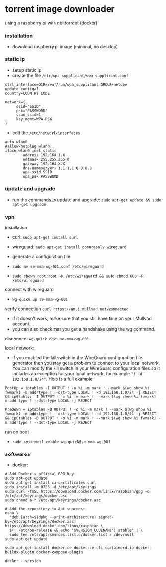 # torrent image downloader

using a raspberry pi with qbittorrent (docker)

### installation

- download raspberry pi image (minimal, no desktop)

### static ip

- setup static ip
- create the file ```/etc/wpa_supplicant/wpa_supplicant.conf```
```
ctrl_interface=DIR=/var/run/wpa_supplicant GROUP=netdev
update_config=1
country=COUNTRY CODE

network={
     ssid="SSID"
     psk="PASSWORD"
     scan_ssid=1
     key_mgmt=WPA-PSK
}
```

- edit the ```/etc/network/interfaces```
```
auto wlan0
#allow-hotplug wlan0
iface wlan0 inet static
        address 192.168.1.X
        netmask 255.255.255.0
        gateway 192.168.X.X
        dns-nameservers 1.1.1.1 8.8.8.8
        wpa-ssid SSID
        wpa_psk PASSWORD
```

### update and upgrade

- run the commands to update and upgrade: ```sudo apt-get update && sudo apt-get upgrade```

### vpn

installation
- curl: ```sudo apt-get install curl```
- wireguard: ```sudo apt-get install openresolv wireguard```

- generate a configuration file
- ```sudo mv se-mma-wg-001.conf /etc/wireguard```
- ```sudo chown root:root -R /etc/wireguard && sudo chmod 600 -R /etc/wireguard```

connect with wireguard
- ```wg-quick up se-mma-wg-001```

verify connection
```curl https://am.i.mullvad.net/connected```

- if it doesn't work, make sure that you still have time on your Mullvad account.
- you can also check that you get a handshake using the wg command.

disconnect
```wg-quick down se-mma-wg-001```

local network:
- if you enabled the kill switch in the WireGuard configuration file generator then you may get a problem to connect to your local network. You can modify the kill switch in your WireGuard configuration files so it includes an exception for your local network, for example ```"! -d 192.168.1.0/24"```. Here is a full example:
```
PostUp = iptables -I OUTPUT ! -o %i -m mark ! --mark $(wg show %i fwmark) -m addrtype ! --dst-type LOCAL ! -d 192.168.1.0/24 -j REJECT && ip6tables -I OUTPUT ! -o %i -m mark ! --mark $(wg show %i fwmark) -m addrtype ! --dst-type LOCAL -j REJECT

PreDown = iptables -D OUTPUT ! -o %i -m mark ! --mark $(wg show %i fwmark) -m addrtype ! --dst-type LOCAL ! -d 192.168.1.0/24 -j REJECT && ip6tables -D OUTPUT ! -o %i -m mark ! --mark $(wg show %i fwmark) -m addrtype ! --dst-type LOCAL -j REJECT
```

run on boot
- ```sudo systemctl enable wg-quick@se-mma-wg-001```


### softwares

- docker: 
```
# Add Docker's official GPG key:
sudo apt-get update
sudo apt-get install ca-certificates curl
sudo install -m 0755 -d /etc/apt/keyrings
sudo curl -fsSL https://download.docker.com/linux/raspbian/gpg -o /etc/apt/keyrings/docker.asc
sudo chmod a+r /etc/apt/keyrings/docker.asc

# Add the repository to Apt sources:
echo \
  "deb [arch=$(dpkg --print-architecture) signed-by=/etc/apt/keyrings/docker.asc] https://download.docker.com/linux/raspbian \
  $(. /etc/os-release && echo "$VERSION_CODENAME") stable" | \
  sudo tee /etc/apt/sources.list.d/docker.list > /dev/null
sudo apt-get update

sudo apt-get install docker-ce docker-ce-cli containerd.io docker-buildx-plugin docker-compose-plugin

docker --version
```


